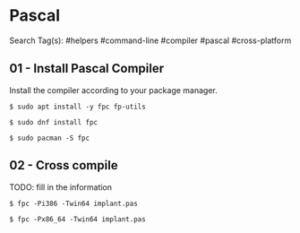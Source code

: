 # Pascal

Search Tag(s): #helpers #command-line #compiler #pascal #cross-platform

## 01 - Install Pascal Compiler

Install the compiler according to your package manager.

```
$ sudo apt install -y fpc fp-utils

$ sudo dnf install fpc

$ sudo pacman -S fpc
```

## 02 - Cross compile

TODO: fill in the information

```
$ fpc -Pi386 -Twin64 implant.pas
```

```
$ fpc -Px86_64 -Twin64 implant.pas
```